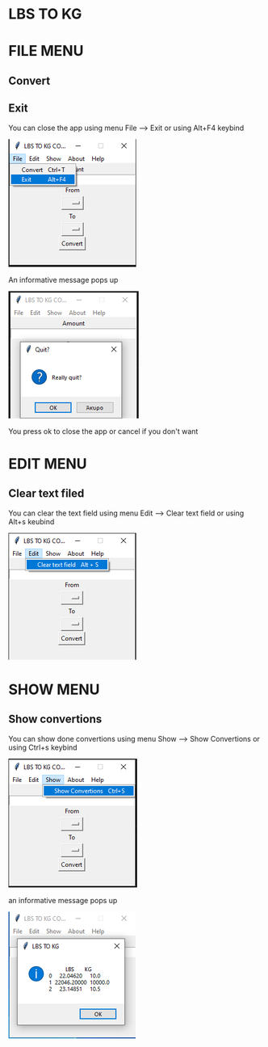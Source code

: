 # LBS TO KG

# FILE MENU

## Convert

## Exit

You can close the app using menu File --> Exit or using Alt+F4 keybind

<p><img src = "doc images/file/exit menu.png" title="Close app">

An informative message pops up

<p><img src ="doc images/file/exit menu pop up.png" title="close app pop up"/> </p>

You press ok to close the app or cancel if you don't want

# EDIT MENU

## Clear text filed

You can clear the text field using menu Edit --> Clear text field or using Alt+s keubind

<p><img src ="doc images/edit/clear text field.png" title="clear text "/></p>

# SHOW MENU

## Show convertions

You can show done convertions using menu Show --> Show Convertions or using Ctrl+s keybind

<p><img src="doc images/show/show convertions.png"title ="show convertions menu"/>

an informative message pops up

<p><img src="doc images/show/show convertions pop up.png" title="Show convertions"/></p>